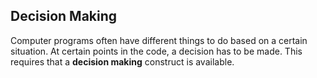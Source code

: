 ## Decision Making

Computer programs often have different things to do based on a certain situation. At certain points in the code, a decision has to be made. This requires that a **decision making** construct is available.